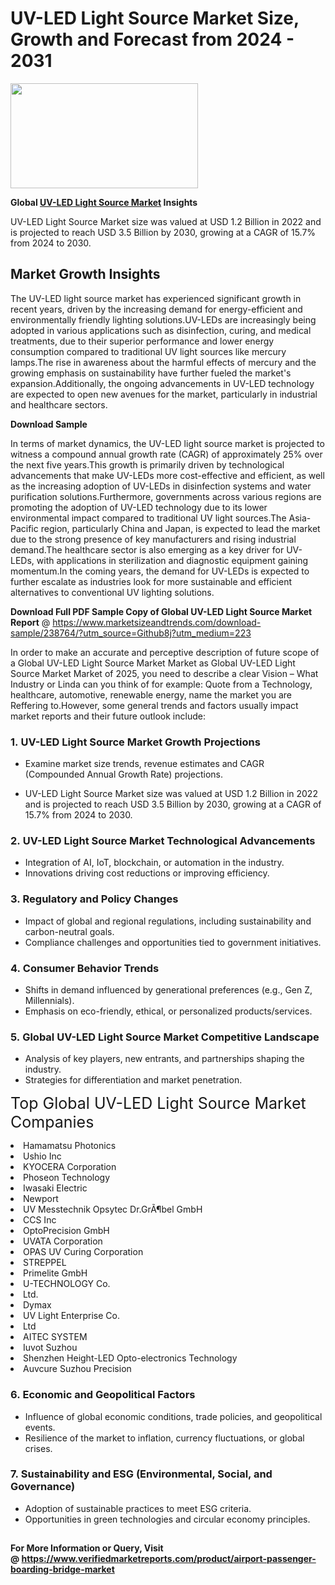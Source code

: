 <H1>UV-LED Light Source Market Size, Growth and Forecast from 2024 - 2031</H1><img class="aligncenter size-medium wp-image-584254" src="https://thirdeyenews.in/wp-content/uploads/2024/09/Global-Market-Research-300x168.jpeg" alt="" width="300" height="168" /><p><strong>Global&nbsp;<a href="https://www.marketsizeandtrends.com/download-sample/238764/?utm_source=Github8j?utm_medium=223">UV-LED Light Source Market</a> Insights</strong></p><p>UV-LED Light Source Market size was valued at USD 1.2 Billion in 2022 and is projected to reach USD 3.5 Billion by 2030, growing at a CAGR of 15.7% from 2024 to 2030.</p><p><h2>Market Growth Insights</h2> <p>The UV-LED light source market has experienced significant growth in recent years, driven by the increasing demand for energy-efficient and environmentally friendly lighting solutions.UV-LEDs are increasingly being adopted in various applications such as disinfection, curing, and medical treatments, due to their superior performance and lower energy consumption compared to traditional UV light sources like mercury lamps.The rise in awareness about the harmful effects of mercury and the growing emphasis on sustainability have further fueled the market's expansion.Additionally, the ongoing advancements in UV-LED technology are expected to open new avenues for the market, particularly in industrial and healthcare sectors.</p> <p><strong>Download Sample</strong></p> <p>In terms of market dynamics, the UV-LED light source market is projected to witness a compound annual growth rate (CAGR) of approximately 25% over the next five years.This growth is primarily driven by technological advancements that make UV-LEDs more cost-effective and efficient, as well as the increasing adoption of UV-LEDs in disinfection systems and water purification solutions.Furthermore, governments across various regions are promoting the adoption of UV-LED technology due to its lower environmental impact compared to traditional UV light sources.The Asia-Pacific region, particularly China and Japan, is expected to lead the market due to the strong presence of key manufacturers and rising industrial demand.The healthcare sector is also emerging as a key driver for UV-LEDs, with applications in sterilization and diagnostic equipment gaining momentum.In the coming years, the demand for UV-LEDs is expected to further escalate as industries look for more sustainable and efficient alternatives to conventional UV lighting solutions.</p> <p><span class=""><strong>Download Full PDF Sample Copy of Global UV-LED Light Source Market Report</strong> @ <a href="https://www.marketsizeandtrends.com/download-sample/238764/?utm_source=Github8j?utm_medium=223" target="_blank">https://www.marketsizeandtrends.com/download-sample/238764/?utm_source=Github8j?utm_medium=223</a></span></p><p>In order to make an accurate and perceptive description of future scope of a Global&nbsp;UV-LED Light Source Market Market as Global&nbsp;UV-LED Light Source Market Market of 2025, you need to describe a clear Vision &ndash; What Industry or Linda can you think of for example: Quote from a Technology, healthcare, automotive, renewable energy, name the market you are Reffering to.However, some general trends and factors usually impact market reports and their future outlook include:</p><h3>1.&nbsp;<strong>UV-LED Light Source Market Growth Projections</strong></h3><ul><li>Examine market size trends, revenue estimates and CAGR (Compounded Annual Growth Rate) projections.</li><li><p>UV-LED Light Source Market size was valued at USD 1.2 Billion in 2022 and is projected to reach USD 3.5 Billion by 2030, growing at a CAGR of 15.7% from 2024 to 2030.</p></li></ul><h3>2.&nbsp;<strong>UV-LED Light Source Market Technological Advancements</strong></h3><ul><li>Integration of AI, IoT, blockchain, or automation in the industry.</li><li>Innovations driving cost reductions or improving efficiency.</li></ul><h3>3.&nbsp;<strong>Regulatory and Policy Changes</strong></h3><ul><li>Impact of global and regional regulations, including sustainability and carbon-neutral goals.</li><li>Compliance challenges and opportunities tied to government initiatives.</li></ul><h3>4.&nbsp;<strong>Consumer Behavior Trends</strong></h3><ul><li>Shifts in demand influenced by generational preferences (e.g., Gen Z, Millennials).</li><li>Emphasis on eco-friendly, ethical, or personalized products/services.</li></ul><h3>5.&nbsp;<strong>Global UV-LED Light Source Market Competitive Landscape</strong></h3><ul><li>Analysis of key players, new entrants, and partnerships shaping the industry.</li><li>Strategies for differentiation and market penetration.</li></ul><p data-pm-slice="1 1 []"><span style="color: inherit; font-family: inherit; font-size: 25px;">Top Global UV-LED Light Source Market Companies</span></p><div class="" data-test-id=""><p><li>Hamamatsu Photonics</li><li> Ushio Inc</li><li> KYOCERA Corporation</li><li> Phoseon Technology</li><li> Iwasaki Electric</li><li> Newport</li><li> UV Messtechnik Opsytec Dr.GrÃ¶bel GmbH</li><li> CCS Inc</li><li> OptoPrecision GmbH</li><li> UVATA Corporation</li><li> OPAS UV Curing Corporation</li><li> STREPPEL</li><li> Primelite GmbH</li><li> U-TECHNOLOGY Co.</li><li> Ltd.</li><li> Dymax</li><li> UV Light Enterprise Co.</li><li> Ltd</li><li> AITEC SYSTEM</li><li> Iuvot Suzhou</li><li> Shenzhen Height-LED Opto-electronics Technology</li><li> Auvcure Suzhou Precision</li></p></div><h3>6.&nbsp;<strong>Economic and Geopolitical Factors</strong></h3><ul><li>Influence of global economic conditions, trade policies, and geopolitical events.</li><li>Resilience of the market to inflation, currency fluctuations, or global crises.</li></ul><h3>7.&nbsp;<strong>Sustainability and ESG (Environmental, Social, and Governance)</strong></h3><ul><li>Adoption of sustainable practices to meet ESG criteria.</li><li>Opportunities in green technologies and circular economy principles.</li></ul><h2><strong style="font-size: 14px;">For More Information or Query, Visit @&nbsp;</strong><a style="background-color: #ffffff; font-size: 14px;" href="https://www.marketsizeandtrends.com/report/uv-led-light-source-market/" target="_blank">https://www.verifiedmarketreports.com/product/airport-passenger-boarding-bridge-market</a></h2>